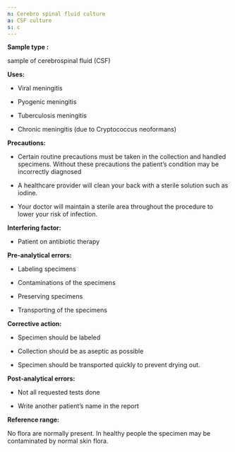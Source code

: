 ```yaml
---
n: Cerebro spinal fluid culture
a: CSF culture
s: c
---
```


 
__Sample type :__

sample of cerebrospinal fluid (CSF)

__Uses:__

-	Viral meningitis

-	Pyogenic meningitis 

-	Tuberculosis meningitis

-	Chronic meningitis (due to Cryptococcus neoformans) 

__Precautions:__

-	Certain routine precautions must be taken in the collection and handled specimens. Without these precautions the patient’s condition may be incorrectly diagnosed 

-	A healthcare provider will clean your back with a sterile solution such as iodine.

-	Your doctor will maintain a sterile area throughout the procedure to lower your risk of infection. 

__Interfering factor:__

-	Patient on antibiotic therapy 

__Pre-analytical errors:__

-	Labeling specimens

-	Contaminations of the specimens

-	Preserving specimens

-	Transporting of the specimens

__Corrective action:__

-	Specimen should be labeled

-	Collection should be as aseptic as possible 

-	Specimen should be transported quickly to prevent drying out.

__Post-analytical errors:__

-	Not all requested tests done

-	Write another patient’s name in the report 

__Reference range:__

No flora are normally present. In healthy people the specimen may be contaminated by normal skin flora.